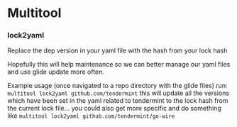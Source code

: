 # Multitool

### lock2yaml

Replace the dep version in your yaml file with the hash from your lock hash

Hopefully this will help maintenance so we can better manage our yaml files and
use glide update more often. 

Example usage (once navigated to a repo directory with the glide files) run:
`multitool lock2yaml github.com/tendermint` this will update all the versions
which have been set in the yaml  related to tendermint to the lock hash from
the current lock file... you could also get more specific and do something like
`multitool lock2yaml github.com/tendermint/go-wire`
